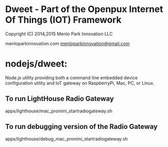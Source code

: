 
Dweet - Part of the Openpux Internet Of Things (IOT) Framework
==========================================

Copyright (C) 2014,2015 Menlo Park Innovation LLC

   menloparkinnovation.com
   menloparkinnovation@gmail.com

# nodejs/dweet:

  Node.js utility providing both a command line embedded device configuration
          utility and IoT gateway on RaspberryPi, Mac, PC, or Linux.

## To run LightHouse Radio Gateway
apps/lighthouse/mac_promini_startradiogateway.sh

## To run debugging version of the Radio Gateway
apps/lighthouse/debug_mac_promini_startradiogateway.sh

